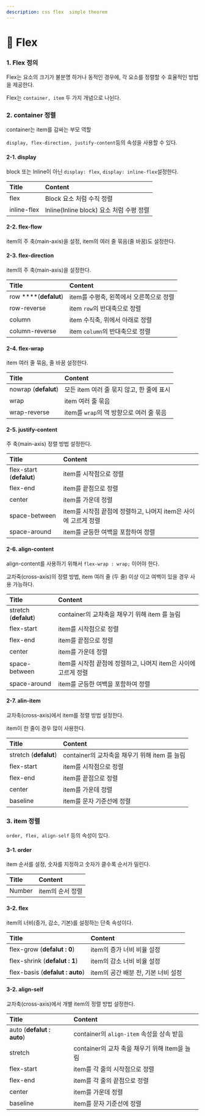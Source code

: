 ```yaml
---
description: css flex  simple theorem
---
```


# 📄 Flex

### 1. Flex 정의

Flex는 요소의 크기가 불분명 하거나 동적인 경우에, 각 요소를 정렬할 수 효율적인 방법을 제공한다.

Flex는 `container, item` 두 가지 개념으로 나뉜다. 

### 2. container 정렬

container는 item를 감싸는 부모 역할

`display, flex-direction, justify-content`등의 속성을 사용할 수 있다.

#### 2-1. display

block 또는 lnline이 아닌  `display: flex`, `display: inline-flex`설정한다.

| Title | Content |
| :--- | :--- |
| flex | Block 요소 처럼 수직 정렬 |
| inline-flex | lnline\(Inline block\) 요소 처럼 수평 정렬 |

#### 2-2. flex-flow

item의 주 축\(main-axis\)을 설정, item의 여러 줄 묶음\(줄 바꿈\)도 설정한다.

#### 2-3. flex-direction 

item의 주 축\(main-axis\)을 설정한다.

| Title | Content |
| :--- | :--- |
| row ****\(**defalut**\) | item를 수평축, 왼쪽에서 오른쪽으로 정렬 |
| row-reverse | item `row`의 반대축으로 정렬 |
|  column | item 수직축, 위에서 아래로 정렬 |
| column-reverse | item `column`의 반대축으로 정렬 |

#### 2-4. flex-wrap

item 여러 줄 묶음, 줄 바꿈 설정한다.

| Title | Content |
| :--- | :--- |
| nowrap \(**defalut**\) | 모든 item 여러 줄 묶지 않고, 한 줄에 표시 |
| wrap | item 여러 줄 묶음 |
| wrap-reverse | item를 `wrap`의 역 방향으로 여러 줄 묶음  |

#### 2-5. justify-content

주 축\(main-axis\) 정렬 방법 설정한다.

| Title | Content |
| :--- | :--- |
| flex-start \(**defalut**\) | item를 시작점으로 정렬 |
| flex-end | item를 끝점으로 정렬 |
| center | item를 가운데 정렬 |
| space-between | item를 시작점 끝점에 정렬하고, 나머지 item은 사이에 고르게 정렬 |
| space-around | item를 균등한 여백을 포함하여 정렬 |

#### 2-6. align-content 

align-content를 사용하기 위해서 `flex-wrap : wrap;` 이어야 한다.

교차죽\(cross-axis\)의 정렬 방법, item 여러 줄 \(두 줄\) 이상 이고 여백이 있을 경우 사용 가능하다.

| Title | Content |
| :--- | :--- |
| stretch \(**defalut**\) | container의 교차축을 채우기 위해 item 를 늘림 |
| flex-start | item를 시작점으로 정렬 |
| flex-end | item를 끝점으로 정렬 |
| center | item를 가운데 정렬 |
| space-between | item를 시작점 끝점에 정렬하고, 나머지 item은 사이에 고르게 정렬 |
| space-around | item를 군등한 여백을 포함하여 정렬 |

####  2-7. alin-item

교차축\(cross-axis\)에서 item를 정렬 방법 설정한다.

item이 한 줄이 경우 많이 사용한다.

| Title | Content |
| :--- | :--- |
| stretch \(**defalut**\) | container의 교차축을 채우기 위해 item 를 늘림 |
| flex-start | item를 시작점으로 정렬 |
| flex-end | item를 끝점으로 정렬 |
| center | item를 가운데 정렬 |
| baseline | item를 문자 기준선에 정렬 |

### 3. item 정렬

`order, flex, align-self` 등의 속성이 있다.

#### 3-1. order

item 순서를 설정, 숫자를 지정하고 숫자가 클수록 순서가 밀린다.

| Title | Content |
| :--- | :--- |
| Number | item의 순서 정렬 |

#### 3-2. flex

item의 너비\(증가, 감소, 기본\)를 설정하는 단축 속성이다.

| Title | Content |
| :--- | :--- |
| flex-grow \(**defalut : 0**\) | item의 증가 너비 비율 설정 |
| flex-shrink \(**defalut : 1**\) | item의 감소 너비 비율 설정 |
| flex-basis \(**defalut : auto**\)  | item의 공간 배분 전, 기본 너비 설정 |

#### 3-2. align-self

교차축\(cross-axis\)에서 개별 item의 정렬 방법 설정한다.

| Title | Content |
| :--- | :--- |
| auto \(**defalut : auto**\) |  container의 `align-item` 속성을 상속 받음 |
| stretch | container의 교차 축을 채우기 위해 Item을 늘림 |
| flex-start | item를 각 줄의 시작점으로 정렬 |
| flex-end | item를 각 줄의 끝점으로 정렬 |
| center | item를 가운데 정렬 |
| baseline | item를 문자 기준선에 정렬 |


